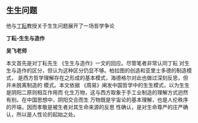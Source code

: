 ## 生生问题



他与[丁耘](https://baike.baidu.com/item/丁耘/2051815?fromModule=lemma_inlink)教授关于生生问题展开了一场哲学争论



**丁耘-生生与造作**



**吴飞老师**

本文首先是对丁耘先生 《生生与造作》一文的回应。尽管笔者非常认同丁耘 对生生与造作的区分，但认为这种区分仍显不够。柏拉图的创造和亚里士多德的制造模式， 是西方哲学理解存在之形成的基本模式，海德格尔对此也做过深刻反思，但并未脱离制造的 模式。本文依据 《周易》阐发中国哲学中的生生模式，以为生生是阴阳二原则相互作用而 化生万物，这与西方取象于手工业制造的理解方式迥然有别。在中国思想中，阴阳交合而生 万物既是宇宙论的基本理解，也是人伦秩序的开端，因而孝敬是被生者对其生命来源的反思 性确认，是对生命尊严的庄严确认，所以是人性论的起始之处。